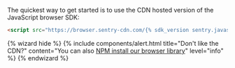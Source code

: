 The quickest way to get started is to use the CDN hosted version of the JavaScript browser SDK:

```html
<script src="https://browser.sentry-cdn.com/{% sdk_version sentry.javascript.browser %}/bundle.min.js" crossorigin="anonymous"></script>
```

{% wizard hide %}
{% include components/alert.html
  title="Don't like the CDN?"
  content="You can also [NPM install our browser library](?platform=browsernpm)"
  level="info"
%}
{% endwizard %}